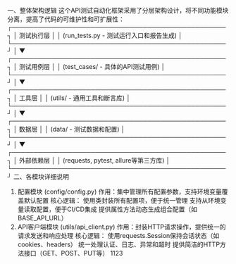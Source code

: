 一、整体架构逻辑
这个API测试自动化框架采用了分层架构设计，将不同功能模块分离，提高了代码的可维护性和可扩展性：
┌─────────────────────────────────────────────────┐
│                  测试执行层                      │
│  (run_tests.py - 测试运行入口和报告生成)         │
└─────────────────────────────────────────────────┘
             │
             ▼
┌─────────────────────────────────────────────────┐
│                  测试用例层                      │
│  (test_cases/ - 具体的API测试用例)              │
└─────────────────────────────────────────────────┘
             │
             ▼
┌─────────────────────────────────────────────────┐
│                  工具层                         │
│  (utils/ - 通用工具和断言库)                    │
└─────────────────────────────────────────────────┘
             │
             ▼
┌─────────────────────────────────────────────────┐
│                  数据层                         │
│  (data/ - 测试数据和配置)                       │
└─────────────────────────────────────────────────┘
             │
             ▼
┌─────────────────────────────────────────────────┐
│                  外部依赖层                     │
│  (requests, pytest, allure等第三方库)           │
└─────────────────────────────────────────────────┘
二、各模块详细说明
1. 配置模块 (config/config.py)
作用：集中管理所有配置参数，支持环境变量覆盖默认配置
核心逻辑：
使用类封装所有配置项，便于统一管理
支持从环境变量读取配置，便于CI/CD集成
提供属性方法动态生成组合配置（如BASE_API_URL）
2. API客户端模块 (utils/api_client.py)
作用：封装HTTP请求操作，提供统一的请求发送和响应处理
核心逻辑：
使用requests.Session保持会话状态（如cookies、headers）
统一处理认证、日志、异常和超时
提供简洁的HTTP方法接口（GET、POST、PUT等）
1123